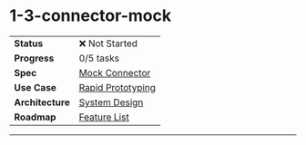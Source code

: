 # 1-3-connector-mock

| | |
|---|---|
| **Status** | ❌ Not Started |
| **Progress** | 0/5 tasks |
| **Spec** | [Mock Connector](../../../../../products/anygpt/specs/README.md#provider-connectors) |
| **Use Case** | [Rapid Prototyping](../../../../../products/anygpt/use-cases/rapid-prototyping.md) |
| **Architecture** | [System Design](../../architecture.md) |
| **Roadmap** | [Feature List](../../roadmap.md) |

---

